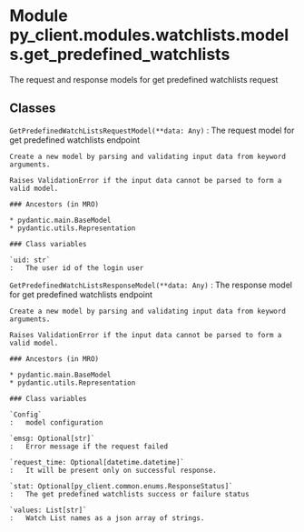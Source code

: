 Module py_client.modules.watchlists.models.get_predefined_watchlists
====================================================================
The request and response models for get predefined watchlists request

Classes
-------

`GetPredefinedWatchListsRequestModel(**data: Any)`
:   The request model for get predefined watchlists endpoint
    
    Create a new model by parsing and validating input data from keyword arguments.
    
    Raises ValidationError if the input data cannot be parsed to form a valid model.

    ### Ancestors (in MRO)

    * pydantic.main.BaseModel
    * pydantic.utils.Representation

    ### Class variables

    `uid: str`
    :   The user id of the login user

`GetPredefinedWatchListsResponseModel(**data: Any)`
:   The response model for get predefined watchlists endpoint
    
    Create a new model by parsing and validating input data from keyword arguments.
    
    Raises ValidationError if the input data cannot be parsed to form a valid model.

    ### Ancestors (in MRO)

    * pydantic.main.BaseModel
    * pydantic.utils.Representation

    ### Class variables

    `Config`
    :   model configuration

    `emsg: Optional[str]`
    :   Error message if the request failed

    `request_time: Optional[datetime.datetime]`
    :   It will be present only on successful response.

    `stat: Optional[py_client.common.enums.ResponseStatus]`
    :   The get predefined watchlists success or failure status

    `values: List[str]`
    :   Watch List names as a json array of strings.